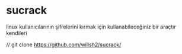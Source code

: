 # sucrack

linux kullanıcılarının şifrelerini kırmak için kullanabileceğiniz bir araçtır kendileri

// git clone https://github.com/willsh2/sucrack/
